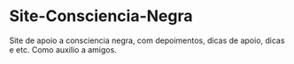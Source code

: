# Site-Consciencia-Negra
 Site de apoio a consciencia negra, com depoimentos, dicas de apoio, dicas e etc. Como auxilio a amigos.
